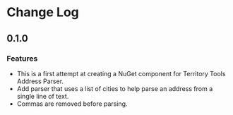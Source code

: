 # Change Log
## 0.1.0
### Features
- This is a first attempt at creating a NuGet component for Territory Tools
  Address Parser.
- Add parser that uses a list of cities to help parse an address from a single
  line of text.  
- Commas are removed before parsing.